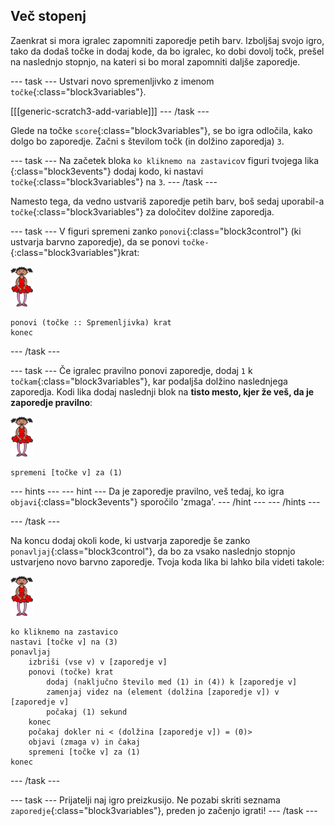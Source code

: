 ## Več stopenj

Zaenkrat si mora igralec zapomniti zaporedje petih barv. Izboljšaj svojo igro, tako da dodaš točke in dodaj kode, da bo igralec, ko dobi dovolj točk, prešel na naslednjo stopnjo, na kateri si bo moral zapomniti daljše zaporedje.

\--- task \--- Ustvari novo spremenljivko z imenom `točke`{:class="block3variables"}.

[[[generic-scratch3-add-variable]]] \--- /task \---

Glede na točke `score`{:class="block3variables"}, se bo igra odločila, kako dolgo bo zaporedje. Začni s številom točk (in dolžino zaporedja) `3`.

\--- task \--- Na začetek bloka `ko kliknemo na zastavico`v figuri tvojega lika {:class="block3events"} dodaj kodo, ki nastavi `točke`{:class="block3variables"} na `3`. \--- /task \---

Namesto tega, da vedno ustvariš zaporedje petih barv, boš sedaj uporabil-a `točke`{:class="block3variables"} za določitev dolžine zaporedja.

\--- task \--- V figuri spremeni zanko `ponovi`{:class="block3control"} (ki ustvarja barvno zaporedje), da se ponovi `točke-`{:class="block3variables"}krat:

![figura](images/ballerina.png)

```blocks3
ponovi (točke :: Spremenljivka) krat
konec
```

\--- /task \---

\--- task \--- Če igralec pravilno ponovi zaporedje, dodaj `1` k `točkam`{:class="block3variables"}, kar podaljša dolžino naslednjega zaporedja. Kodi lika dodaj naslednji blok na **tisto mesto, kjer že veš, da je zaporedje pravilno**:

![figura](images/ballerina.png)

```blocks3
spremeni [točke v] za (1)
```

\--- hints \--- \--- hint \--- Da je zaporedje pravilno, veš tedaj, ko igra `objavi`{:class="block3events"} sporočilo 'zmaga'. \--- /hint \--- \--- /hints \---

\--- /task \---

Na koncu dodaj okoli kode, ki ustvarja zaporedje še zanko `ponavljaj`{:class="block3control"}, da bo za vsako naslednjo stopnjo ustvarjeno novo barvno zaporedje. Tvoja koda lika bi lahko bila videti takole:

![balerina](images/ballerina.png)

```blocks3
ko kliknemo na zastavico
nastavi [točke v] na (3)
ponavljaj
    izbriši (vse v) v [zaporedje v]
    ponovi (točke) krat
        dodaj (naključno število med (1) in (4)) k [zaporedje v]
        zamenjaj videz na (element (dolžina [zaporedje v]) v [zaporedje v]
        počakaj (1) sekund
    konec
    počakaj dokler ni < (dolžina [zaporedje v]) = (0)>
    objavi (zmaga v) in čakaj
    spremeni [točke v] za (1)
konec
```

\--- /task \---

\--- task \--- Prijatelji naj igro preizkusijo. Ne pozabi skriti seznama `zaporedje`{:class="block3variables"}, preden jo začenjo igrati! \--- /task \---